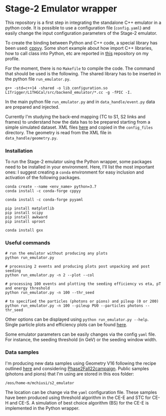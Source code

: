 # Stage-2 Emulator wrapper

This repository is a first step in integrating the standalone C++ emulator in a python code.
It is possible to use a configuration file (`config.yaml`) and easily change the input configuration parameters of the Stage-2 emulator.

To create the binding between Python and C++ code, a special library has been used: [cppyy](https://cppyy.readthedocs.io/en/latest/). Some short example about how import C++ libraries, how to call class into Python, etc are reported in [this](https://github.com/mchiusi/python-bindings/tree/main) repository on my profile.

For the moment, there is no `Makefile` to compile the code. The command that should be used is the following. The shared library has to be inserted in the python file `run_emulator.py`.
```
g++ -std=c++14 -shared -o lib_configuration.so L1Trigger/L1THGCal/src/backend_emulator/*.cc -g -fPIC -I.
```

In the main python file `run_emulator.py` and in `data_handle/event.py` data are prepared and injected. 

Currently I'm studying the back-end mapping (TC to S1, S2 links and frames) to understand how the data has to be prepared starting from a simple simulated dataset. XML files [here](https://gitlab.cern.ch/hgcal-tpg/mapping/-/tree/master) and copied in the `config_files` directory. The geometry is read from the XML file in `data_handle/geometry.py`.


### Installation
To run the Stage-2 emulator using the Python wrapper, some packages need to be installed in your environment. Here, I'll list the most important ones:
I suggest creating a `conda` environment for easy inclusion and activation of the following packages.
```
conda create --name <env_name> python=3.7
conda install -c conda-forge cppyy 

conda install -c conda-forge pyyaml

pip install matplotlib
pip install scipy
pip install awkward
pip install uproot

conda install gxx
```

### Useful commands
```
# run the emulator without producing any plots
python run_emulator.py

# processing 2 events and producing plots post unpacking and post seeding
python run_emulator.py -n 2 --plot --col

# processing 100 events and plotting the seeding efficiency vs eta, pT and energy threshold
python run_emulator.py -n 100 --thr_seed

# to specified the particles (photons or pions) and pileup (0 or 200)
python run_emulator.py -n 100 --pileup PU0 --particles photons --thr_seed
```
Other options can be displayed using `python run_emulator.py --help`.
Single particle plots and efficiency plots can be found [here](https://mchiusi.web.cern.ch/Emulator_seeding/).

Some emulator parameters can be easily changes via the config `yaml` file. For instance, the seeding threshold (in GeV) or the seeding window width.

### Data samples
I'm producing new data samples using Geometry V16 following the recipe outlined [here](https://twiki.cern.ch/twiki/bin/viewauth/CMS/HGCALTriggerPrimitivesSimulation) and considering [Phase2Fall22campaign](https://cmsweb.cern.ch/das/request?view=list&limit=50&instance=prod%2Fglobal&input=dataset+dataset%3D%2F*%2FPhase2Fall22DRMiniAOD-*125X*%2FGEN-SIM-DIGI-RAW-MINIAOD). Public samples (photons and pions) that I'm using are stored in this eos folder:
```
/eos/home-m/mchiusi/s2_emulator
```
The location can be change via the `yaml` configuration file.
These samples have been produced using threshold algorithm in the CE-E and STC for CE-H and CE-S. A simulation of best choice algorithm (BS) for the CE-E is implemented in the Python wrapper.
